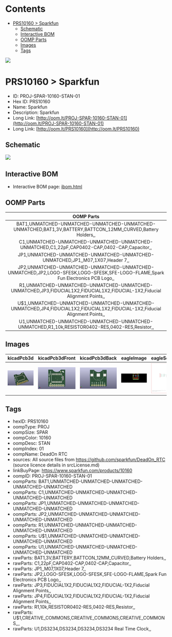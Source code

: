 



Contents
========

* [PRS10160 > Sparkfun](#prs10160--sparkfun)
	* [Schematic](#schematic)
	* [Interactive BOM](#interactive-bom)
	* [OOMP Parts](#oomp-parts)
	* [Images](#images)
	* [Tags](#tags)
  
![][im]
# PRS10160 > Sparkfun

- ID: PROJ-SPAR-10160-STAN-01
- Hex ID: PRS10160
- Name: Sparkfun
- Description: Sparkfun
- Long Link: [http://oom.lt/PROJ-SPAR-10160-STAN-01](http://oom.lt/PROJ-SPAR-10160-STAN-01)
- Long Link: [http://oom.lt/PRS10160](http://oom.lt/PRS10160)

## Schematic
  
![][schem]
## Interactive BOM

- Interactive BOM page: [ibom.html](https://htmlpreview.github.io/?https://github.com/oomlout/oomlout_OOMP_projects/blob/main/PROJ-SPAR-10160-STAN-01/kicad/bom/ibom.html)

## OOMP Parts
  

|OOMP Parts|
| :---: |
|BAT1,UNMATCHED-UNMATCHED-UNMATCHED-UNMATCHED-UNMATCHED,BAT1,3V,BATTERY,BATTCON_12MM_CURVED,Battery Holders,,|
|C1,UNMATCHED-UNMATCHED-UNMATCHED-UNMATCHED-UNMATCHED,C1,22pF,CAP0402-CAP,0402-CAP,Capacitor,,|
|JP1,UNMATCHED-UNMATCHED-UNMATCHED-UNMATCHED-UNMATCHED,JP1,,M07,1X07,Header 7,,|
|JP2,UNMATCHED-UNMATCHED-UNMATCHED-UNMATCHED-UNMATCHED,JP2,LOGO-SFESK,LOGO-SFESK,SFE-LOGO-FLAME,Spark Fun Electronics PCB Logo,,|
|R1,UNMATCHED-UNMATCHED-UNMATCHED-UNMATCHED-UNMATCHED,JP3,FIDUCIAL1X2,FIDUCIAL1X2,FIDUCIAL-1X2,Fiducial Alignment Points,,|
|U$1,UNMATCHED-UNMATCHED-UNMATCHED-UNMATCHED-UNMATCHED,JP4,FIDUCIAL1X2,FIDUCIAL1X2,FIDUCIAL-1X2,Fiducial Alignment Points,,|
|U1,UNMATCHED-UNMATCHED-UNMATCHED-UNMATCHED-UNMATCHED,R1,10k,RESISTOR0402-RES,0402-RES,Resistor,,|

## Images
  
  

|kicadPcb3d|kicadPcb3dFront|kicadPcb3dBack|eagleImage|eagleSchemImage|
| :---: | :---: | :---: | :---: | :---: |
|[![kicadPcb3d](kicadPcb3d_140.png)](kicadPcb3d.png)|[![kicadPcb3dFront](kicadPcb3dFront_140.png)](kicadPcb3dFront.png)|[![kicadPcb3dBack](kicadPcb3dBack_140.png)](kicadPcb3dBack.png)|[![eagleImage](eagleImage_140.png)](eagleImage.png)|[![eagleSchemImage](eagleSchemImage_140.png)](eagleSchemImage.png)|

## Tags

- hexID: PRS10160
- oompType: PROJ
- oompSize: SPAR
- oompColor: 10160
- oompDesc: STAN
- oompIndex: 01
- oompName: DeadOn RTC
- sources: All source files from https://github.com/sparkfun/DeadOn_RTC (source licence details in srcLicense.md)
- linkBuyPage: https://www.sparkfun.com/products/10160
- oompID: PROJ-SPAR-10160-STAN-01
- oompParts: BAT1,UNMATCHED-UNMATCHED-UNMATCHED-UNMATCHED-UNMATCHED
- oompParts: C1,UNMATCHED-UNMATCHED-UNMATCHED-UNMATCHED-UNMATCHED
- oompParts: JP1,UNMATCHED-UNMATCHED-UNMATCHED-UNMATCHED-UNMATCHED
- oompParts: JP2,UNMATCHED-UNMATCHED-UNMATCHED-UNMATCHED-UNMATCHED
- oompParts: R1,UNMATCHED-UNMATCHED-UNMATCHED-UNMATCHED-UNMATCHED
- oompParts: U$1,UNMATCHED-UNMATCHED-UNMATCHED-UNMATCHED-UNMATCHED
- oompParts: U1,UNMATCHED-UNMATCHED-UNMATCHED-UNMATCHED-UNMATCHED
- rawParts: BAT1,3V,BATTERY,BATTCON_12MM_CURVED,Battery Holders,,
- rawParts: C1,22pF,CAP0402-CAP,0402-CAP,Capacitor,,
- rawParts: JP1,,M07,1X07,Header 7,,
- rawParts: JP2,LOGO-SFESK,LOGO-SFESK,SFE-LOGO-FLAME,Spark Fun Electronics PCB Logo,,
- rawParts: JP3,FIDUCIAL1X2,FIDUCIAL1X2,FIDUCIAL-1X2,Fiducial Alignment Points,,
- rawParts: JP4,FIDUCIAL1X2,FIDUCIAL1X2,FIDUCIAL-1X2,Fiducial Alignment Points,,
- rawParts: R1,10k,RESISTOR0402-RES,0402-RES,Resistor,,
- rawParts: U$1,CREATIVE_COMMONS,CREATIVE_COMMONS,CREATIVE_COMMONS,,,
- rawParts: U1,DS3234,DS3234,DS3234,DS3234 Real Time Clock,,



[im]: kicadPcb3d_450.png
[schem]: eagleSchemImage.png
